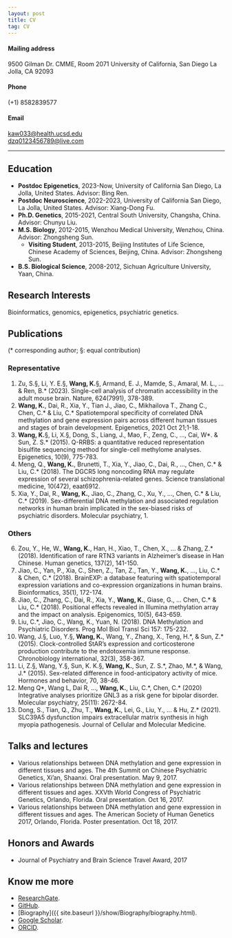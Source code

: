 ```yaml
---
layout: post
title: CV
tag: CV
---
```


#### Mailing address  
9500 Gilman Dr. CMME, Room 2071 
University of California, San Diego
La Jolla, CA 92093

#### Phone  
(+1) 8582839577  

#### Email  
kaw033@health.ucsd.edu  
dzq0123456789@live.com  

****

## Education 
+ **Postdoc Epigenetics**, 2023-Now, University of California San Diego, La Jolla, United States. Advisor: Bing Ren.
+ **Postdoc Neuroscience**, 2022-2023, University of California San Diego, La Jolla, United States. Advisor: Xiang-Dong Fu.
+ **Ph.D. Genetics**, 2015-2021, Central South University, Changsha, China. Advisor: Chunyu Liu.
+ **M.S. Biology**, 2012-2015, Wenzhou Medical University, Wenzhou, China. Advisor: Zhongsheng Sun.
  + **Visiting Student**, 2013-2015, Beijing Institutes of Life Science, Chinese Academy of Sciences, Beijing, China. Advisor: Zhongsheng Sun.
+ **B.S. Biological Science**, 2008-2012, Sichuan Agriculture University, Yaan, China.

## Research Interests  
Bioinformatics, genomics, epigenetics, psychiatric genetics.  

## Publications  
(* corresponding author; §: equal contribution)  
### Representative  
1. Zu, S.§, Li, Y. E.§, **Wang, K.**§, Armand, E. J., Mamde, S., Amaral, M. L., ... & Ren, B.* (2023). Single-cell analysis of chromatin accessibility in the adult mouse brain. Nature, 624(7991), 378-389.
2. **Wang, K.**, Dai, R., Xia, Y., Tian J., Jiao, C., Mikhailova T., Zhang C., Chen, C.\* & Liu, C.\* Spatiotemporal specificity of correlated DNA methylation and gene expression pairs across different human tissues and stages of brain development. Epigenetics, 2021 Oct 21;1-18.  
3. **Wang, K.**§, Li, X.§, Dong, S., Liang, J., Mao, F., Zeng, C., ..., Cai, W\*. & Sun, Z. S.\* (2015). Q-RRBS: a quantitative reduced representation bisulfite sequencing method for single-cell methylome analyses. Epigenetics, 10(9), 775-783.  
4. Meng, Q., **Wang, K.**, Brunetti, T., Xia, Y., Jiao, C., Dai, R., ..., Chen, C.\* & Liu, C.\* (2018). The DGCR5 long noncoding RNA may regulate expression of several schizophrenia-related genes. Science translational medicine, 10(472), eaat6912.  
5. Xia, Y., Dai, R., **Wang, K.**, Jiao, C., Zhang, C., Xu, Y., ..., Chen, C.\* & Liu, C.\* (2019). Sex-differential DNA methylation and associated regulation networks in human brain implicated in the sex-biased risks of psychiatric disorders. Molecular psychiatry, 1.  
### Others  
6. Zou, Y., He, W., **Wang, K.**, Han, H., Xiao, T., Chen, X., ... & Zhang, Z.\* (2018). Identification of rare RTN3 variants in Alzheimer’s disease in Han Chinese. Human genetics, 137(2), 141-150.  
7. Jiao, C., Yan, P., Xia, C., Shen, Z., Tan, Z., Tan, Y., **Wang, K.**, ..., Liu, C.\* & Chen, C.\* (2018). BrainEXP: a database featuring with spatiotemporal expression variations and co-expression organizations in human brains. Bioinformatics, 35(1), 172-174.  
8. Jiao, C., Zhang, C., Dai, R., Xia, Y., **Wang, K.**, Giase, G., ... Chen, C.\* & Liu, C.\* (2018). Positional effects revealed in Illumina methylation array and the impact on analysis. Epigenomics, 10(5), 643-659.  
9. Liu, C.\*, Jiao, C., Wang, K., Yuan, N. (2018). DNA Methylation and Psychiatric Disorders. Prog Mol Biol Transl Sci 157: 175-232.  
10. Wang, J.§, Luo, Y.§, **Wang, K.**, Wang, Y., Zhang, X., Teng, H.\*, & Sun, Z.\* (2015). Clock-controlled StAR’s expression and corticosterone production contribute to the endotoxemia immune response. Chronobiology international, 32(3), 358-367.  
11. Li, Z.§, Wang, Y.§, Sun, K. K.§, **Wang, K.**, Sun, Z. S.\*, Zhao, M.\*, & Wang, J.\* (2015). Sex-related difference in food-anticipatory activity of mice. Hormones and behavior, 70, 38-46.  
12. Meng Q\*, Wang L, Dai R, ..., **Wang, K.**, Liu, C.\*, Chen, C.\* (2020) Integrative analyses prioritize GNL3 as a risk gene for bipolar disorder. Molecular psychiatry, 25(11): 2672-84.  
13. Dong, S., Tian, Q., Zhu, T., **Wang, K.**, Lei, G., Liu, Y., ... & Hu, Z.\* (2021). SLC39A5 dysfunction impairs extracellular matrix synthesis in high myopia pathogenesis. Journal of Cellular and Molecular Medicine.  

## Talks and lectures  
+ Various relationships between DNA methylation and gene expression in different tissues and ages. The 4th Summit on Chinese Psychiatric Genetics, Xi’an, Shaanxi. Oral presentation. May 9, 2017.  
+ Various relationships between DNA methylation and gene expression in different tissues and ages. XXVth World Congress of Psychiatric Genetics, Orlando, Florida. Oral presentation. Oct 16, 2017.  
+ Various relationships between DNA methylation and gene expression in different tissues and ages. The American Society of Human Genetics 2017, Orlando, Florida. Poster presentation. Oct 18, 2017.  

## Honors and Awards  
+ Journal of Psychiatry and Brain Science Travel Award, 2017  

## Know me more  
+ [ResearchGate](https://www.researchgate.net/profile/Kangli_Wang/).  
+ [GitHub](https://github.com/wkl1990).  
+ [Biography]({{ site.baseurl }}/show/Biography/biography.html).
+ [Google Scholar](https://scholar.google.com/citations?user=q4xr9wgAAAAJ).
+ [ORCID](https://orcid.org/0009-0008-0699-0101).